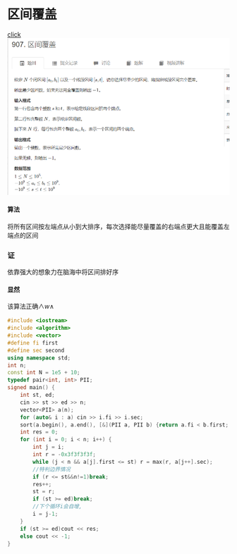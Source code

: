 # 区间覆盖
[click](https://www.acwing.com/problem/content/909/)
![图 1](/images/351b3f625f31c1922d038781ef075ab177ae275cb6866a2dc59842dc60e64fd5.png)  
#### 算法
将所有区间按左端点从小到大排序，每次选择能尽量覆盖的右端点更大且能覆盖左端点的区间
### 证
依靠强大的想象力在脑海中将区间排好序
#### 显然
该算法正确$\wedge w \wedge$
```cpp
#include <iostream>
#include <algorithm>
#include <vector>
#define fi first
#define sec second
using namespace std;
int n;
const int N = 1e5 + 10;
typedef pair<int, int> PII;
signed main() {
	int st, ed;
	cin >> st >> ed >> n;
	vector<PII> a(n);
	for (auto& i : a) cin >> i.fi >> i.sec;
	sort(a.begin(), a.end(), [&](PII a, PII b) {return a.fi < b.first; });
	int res = 0;
	for (int i = 0; i < n; i++) {
		int j = i;
		int r = -0x3f3f3f3f;
		while (j < n && a[j].first <= st) r = max(r, a[j++].sec);
        //特判边界情况
		if (r <= st&&n!=1)break; 
		res++;
		st = r;
		if (st >= ed)break;
        //下个循环i会自增,
		i = j-1;
	}
	if (st >= ed)cout << res;
	else cout << -1;
}
```